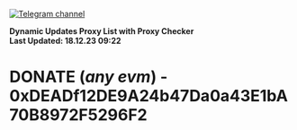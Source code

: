 [![Telegram channel](https://img.shields.io/endpoint?url=https://runkit.io/damiankrawczyk/telegram-badge/branches/master?url=https://t.me/n4z4v0d)](https://t.me/n4z4v0d) 

**Dynamic Updates Proxy List with Proxy Checker**  
**Last Updated: 18.12.23 09:22**

# DONATE (_any evm_) - 0xDEADf12DE9A24b47Da0a43E1bA70B8972F5296F2
